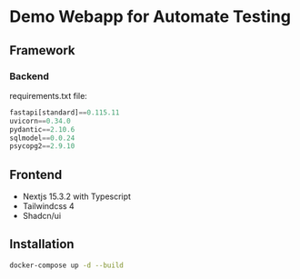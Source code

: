 # Demo Webapp for Automate Testing

## Framework
### Backend
requirements.txt file:
```py
fastapi[standard]==0.115.11
uvicorn==0.34.0
pydantic==2.10.6
sqlmodel==0.0.24
psycopg2==2.9.10
```

## Frontend
* Nextjs 15.3.2 with Typescript
* Tailwindcss 4
* Shadcn/ui

## Installation
```bash
docker-compose up -d --build
```